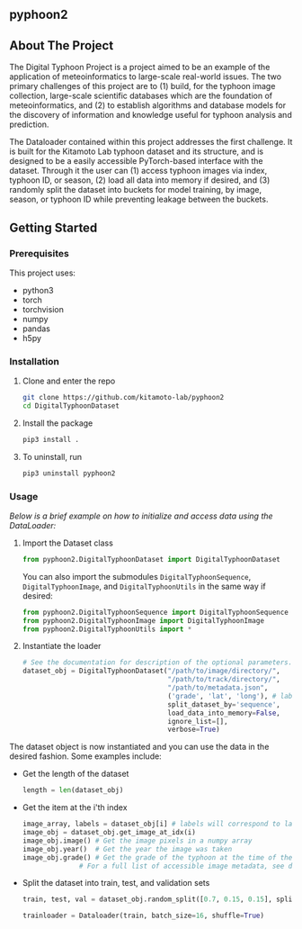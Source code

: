 ## pyphoon2

<!-- ABOUT THE PROJECT -->
## About The Project

The Digital Typhoon Project is a project aimed to be an example of the application of meteoinformatics to large-scale 
real-world issues. The two primary challenges of this project are to (1) build, for the typhoon image collection, 
large-scale scientific databases which are the foundation of meteoinformatics, and (2) to establish algorithms 
and database models for the discovery of information and knowledge useful for typhoon analysis and prediction. 

The Dataloader contained within this project addresses the first challenge. It is built for the Kitamoto Lab typhoon 
dataset and its structure, and is designed to be a easily accessible PyTorch-based interface with the dataset. Through 
it the user can (1) access typhoon images via index, typhoon ID, or season, (2) load all data into memory if desired, and
(3) randomly split the dataset into buckets for model training, by image, season, or typhoon ID while preventing leakage 
between the buckets. 


<!-- GETTING STARTED -->
## Getting Started

### Prerequisites

This project uses:
* python3
* torch
* torchvision
* numpy
* pandas
* h5py

### Installation

1. Clone and enter the repo 
    ```sh
    git clone https://github.com/kitamoto-lab/pyphoon2
    cd DigitalTyphoonDataset
    ```
2. Install the package
    ```sh
    pip3 install .
    ```
3. To uninstall, run
    ```sh
    pip3 uninstall pyphoon2
    ```
  
### Usage

_Below is a brief example on how to initialize and access data using the DataLoader:_ 

1. Import the Dataset class
    ```python
    from pyphoon2.DigitalTyphoonDataset import DigitalTyphoonDataset
    ```
   You can also import the submodules `DigitalTyphoonSequence`, `DigitalTyphoonImage`, and 
    `DigitalTyphoonUtils` in the same way if desired:
    ```python
    from pyphoon2.DigitalTyphoonSequence import DigitalTyphoonSequence
    from pyphoon2.DigitalTyphoonImage import DigitalTyphoonImage
    from pyphoon2.DigitalTyphoonUtils import *
    ```
2. Instantiate the loader
    ```python
    # See the documentation for description of the optional parameters. 
    dataset_obj = DigitalTyphoonDataset("/path/to/image/directory/", 
                                        "/path/to/track/directory/", 
                                        "/path/to/metadata.json", 
                                        ('grade', 'lat', 'long'), # labels to return when indexing 
                                        split_dataset_by='sequence',
                                        load_data_into_memory=False,
                                        ignore_list=[],
                                        verbose=True)
    ```
The dataset object is now instantiated and you can use the data in the desired fashion. Some examples include: 

* Get the length of the dataset
    ```python
    length = len(dataset_obj)
    ```
  
* Get the item at the i'th index
    ```python
    image_array, labels = dataset_obj[i] # labels will correspond to labels passed in on instantiation or set via dataset.set_labels()
    image_obj = dataset_obj.get_image_at_idx(i)    
    image_obj.image() # Get the image pixels in a numpy array
    image_obj.year()  # Get the year the image was taken  
    image_obj.grade() # Get the grade of the typhoon at the time of the image
                  # For a full list of accessible image metadata, see documentation
    ```  
  
* Split the dataset into train, test, and validation sets
    ```python
    train, test, val = dataset_obj.random_split([0.7, 0.15, 0.15], split_by='sequence')
  
    trainloader = Dataloader(train, batch_size=16, shuffle=True)
    ```
